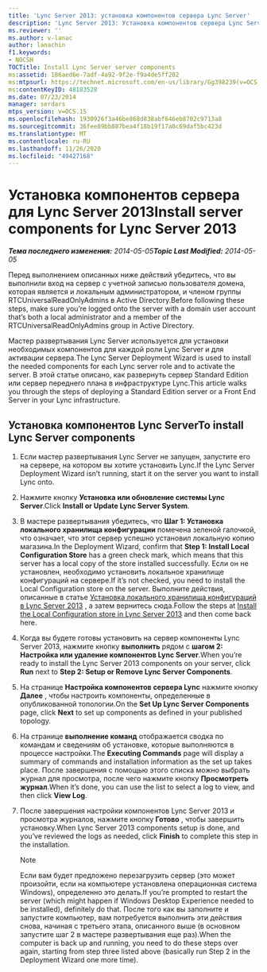 ```yaml
---
title: 'Lync Server 2013: установка компонентов сервера Lync Server'
description: 'Lync Server 2013: Установка компонентов сервера Lync Server.'
ms.reviewer: ''
ms.author: v-lanac
author: lanachin
f1.keywords:
- NOCSH
TOCTitle: Install Lync Server server components
ms:assetid: 186aed6e-7adf-4a92-9f2e-f9a4de5ff202
ms:mtpsurl: https://technet.microsoft.com/en-us/library/Gg398239(v=OCS.15)
ms:contentKeyID: 48183528
ms.date: 07/23/2014
manager: serdars
mtps_version: v=OCS.15
ms.openlocfilehash: 1930926f3a46be868d838abf646eb8702c9713a8
ms.sourcegitcommit: 36fee89bb887bea4f18b19f17a8c69daf5bc423d
ms.translationtype: MT
ms.contentlocale: ru-RU
ms.lasthandoff: 11/26/2020
ms.locfileid: "49427168"
---
```

# <a name="install-server-components-for-lync-server-2013"></a><span data-ttu-id="c0105-103">Установка компонентов сервера для Lync Server 2013</span><span class="sxs-lookup"><span data-stu-id="c0105-103">Install server components for Lync Server 2013</span></span>

<div data-xmlns="http://www.w3.org/1999/xhtml">

<div class="topic" data-xmlns="http://www.w3.org/1999/xhtml" data-msxsl="urn:schemas-microsoft-com:xslt" data-cs="https://msdn.microsoft.com/">

<div data-asp="https://msdn2.microsoft.com/asp">



</div>

<div id="mainSection">

<div id="mainBody"><span data-ttu-id="c0105-104">

<span> </span></span><span class="sxs-lookup"><span data-stu-id="c0105-104">

<span> </span></span></span>

<span data-ttu-id="c0105-105">_**Тема последнего изменения:** 2014-05-05_</span><span class="sxs-lookup"><span data-stu-id="c0105-105">_**Topic Last Modified:** 2014-05-05_</span></span>

<span data-ttu-id="c0105-106">Перед выполнением описанных ниже действий убедитесь, что вы выполнили вход на сервер с учетной записью пользователя домена, которая является и локальным администратором, и членом группы RTCUniversalReadOnlyAdmins в Active Directory.</span><span class="sxs-lookup"><span data-stu-id="c0105-106">Before following these steps, make sure you’re logged onto the server with a domain user account that’s both a local administrator and a member of the RTCUniversalReadOnlyAdmins group in Active Directory.</span></span>

<span data-ttu-id="c0105-107">Мастер развертывания Lync Server используется для установки необходимых компонентов для каждой роли Lync Server и для активации сервера.</span><span class="sxs-lookup"><span data-stu-id="c0105-107">The Lync Server Deployment Wizard is used to install the needed components for each Lync server role and to activate the server.</span></span> <span data-ttu-id="c0105-108">В этой статье описано, как развернуть сервер Standard Edition или сервер переднего плана в инфраструктуре Lync.</span><span class="sxs-lookup"><span data-stu-id="c0105-108">This article walks you through the steps of deploying a Standard Edition server or a Front End Server in your Lync infrastructure.</span></span>

<div>

## <a name="to-install-lync-server-components"></a><span data-ttu-id="c0105-109">Установка компонентов Lync Server</span><span class="sxs-lookup"><span data-stu-id="c0105-109">To install Lync Server components</span></span>

1.  <span data-ttu-id="c0105-110">Если мастер развертывания Lync Server не запущен, запустите его на сервере, на котором вы хотите установить Lync.</span><span class="sxs-lookup"><span data-stu-id="c0105-110">If the Lync Server Deployment Wizard isn’t running, start it on the server you want to install Lync onto.</span></span>

2.  <span data-ttu-id="c0105-111">Нажмите кнопку **Установка или обновление системы Lync Server**.</span><span class="sxs-lookup"><span data-stu-id="c0105-111">Click **Install or Update Lync Server System**.</span></span>

3.  <span data-ttu-id="c0105-112">В мастере развертывания убедитесь, что **Шаг 1: Установка локального хранилища конфигурации** помечена зеленой галочкой, что означает, что этот сервер успешно установил локальную копию магазина.</span><span class="sxs-lookup"><span data-stu-id="c0105-112">In the Deployment Wizard, confirm that **Step 1: Install Local Configuration Store** has a green check mark, which means that this server has a local copy of the store installed successfully.</span></span> <span data-ttu-id="c0105-113">Если он не установлен, необходимо установить локальное хранилище конфигураций на сервере.</span><span class="sxs-lookup"><span data-stu-id="c0105-113">If it’s not checked, you need to install the Local Configuration store on the server.</span></span> <span data-ttu-id="c0105-114">Выполните действия, описанные в статье [Установка локального хранилища конфигураций в Lync Server 2013](lync-server-2013-install-the-local-configuration-store.md) , а затем вернитесь сюда.</span><span class="sxs-lookup"><span data-stu-id="c0105-114">Follow the steps at [Install the Local Configuration store in Lync Server 2013](lync-server-2013-install-the-local-configuration-store.md) and then come back here.</span></span>

4.  <span data-ttu-id="c0105-115">Когда вы будете готовы установить на сервер компоненты Lync Server 2013, нажмите кнопку **выполнить** рядом с **шагом 2: Настройка или удаление компонентов Lync Server**.</span><span class="sxs-lookup"><span data-stu-id="c0105-115">When you’re ready to install the Lync Server 2013 components on your server, click **Run** next to **Step 2: Setup or Remove Lync Server Components**.</span></span>

5.  <span data-ttu-id="c0105-116">На странице **Настройка компонентов сервера Lync** нажмите кнопку **Далее** , чтобы настроить компоненты, определенные в опубликованной топологии.</span><span class="sxs-lookup"><span data-stu-id="c0105-116">On the **Set Up Lync Server Components** page, click **Next** to set up components as defined in your published topology.</span></span>

6.  <span data-ttu-id="c0105-117">На странице **выполнение команд** отображается сводка по командам и сведениям об установке, которые выполняются в процессе настройки.</span><span class="sxs-lookup"><span data-stu-id="c0105-117">The **Executing Commands** page will display a summary of commands and installation information as the set up takes place.</span></span> <span data-ttu-id="c0105-118">После завершения с помощью этого списка можно выбрать журнал для просмотра, после чего нажмите кнопку **Просмотреть журнал**.</span><span class="sxs-lookup"><span data-stu-id="c0105-118">When it’s done, you can use the list to select a log to view, and then click **View Log**.</span></span>

7.  <span data-ttu-id="c0105-119">После завершения настройки компонентов Lync Server 2013 и просмотра журналов, нажмите кнопку **Готово** , чтобы завершить установку.</span><span class="sxs-lookup"><span data-stu-id="c0105-119">When Lync Server 2013 components setup is done, and you’ve reviewed the logs as needed, click **Finish** to complete this step in the installation.</span></span>
    
    <div>
    

    > [!NOTE]  
    > <span data-ttu-id="c0105-120">Если вам будет предложено перезагрузить сервер (это может произойти, если на компьютере установлена операционная система Windows), определенно это делать.</span><span class="sxs-lookup"><span data-stu-id="c0105-120">If you’re prompted to restart the server (which might happen if Windows Desktop Experience needed to be installed), definitely do that.</span></span> <span data-ttu-id="c0105-121">После того как вы заполните и запустите компьютер, вам потребуется выполнить эти действия снова, начиная с третьего этапа, описанного выше (в основном запустите шаг 2 в мастере развертывания еще раз).</span><span class="sxs-lookup"><span data-stu-id="c0105-121">When the computer is back up and running, you need to do these steps over again, starting from step three listed above (basically run Step 2 in the Deployment Wizard one more time).</span></span>

    
    <span data-ttu-id="c0105-122"></div>

</div>

</div>

<span> </span>

</div>

</div>

</span><span class="sxs-lookup"><span data-stu-id="c0105-122"></div>

</div>

</div>

<span> </span>

</div>

</div>

</span></span></div>

